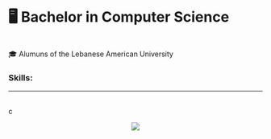 # 🖥 Bachelor in Computer Science 
<br>
🎓 Alumuns of the Lebanese American University

### Skills:
<hr>
<br>c
<p align="center">
  <a href="https://skillicons.dev">
    <img src="https://skillicons.dev/icons?i=git,kubernetes,docker,c,vim" />
  </a>
</p>

  
